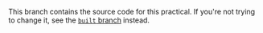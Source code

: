 This branch contains the source code for this practical. If you're not trying to change it, see the [`built` branch](https://github.com/dougalsutherland/ds3-kernels/tree/built) instead.
